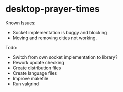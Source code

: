 # desktop-prayer-times

Known Issues:
- Socket implementation is buggy and blocking
- Moving and removing cities not working.


Todo:
- Switch from own socket implementation to library?
- Rework update checking
- Create distribution files
- Create language files
- Improve makefile
- Run valgrind
